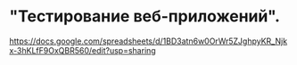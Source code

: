 # "Тестирование веб-приложений".
https://docs.google.com/spreadsheets/d/1BD3atn6w0OrWr5ZJghpyKR_Njkx-3hKLfF9OxQBR560/edit?usp=sharing
